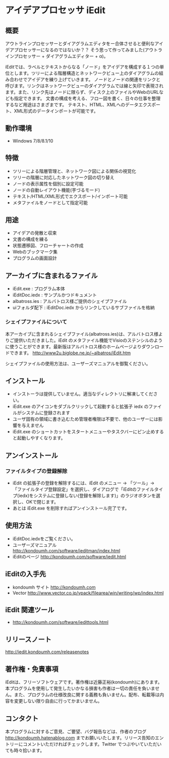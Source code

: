 アイデアプロセッサ iEdit
====================================================
## 概要
アウトラインプロセッサーとダイアグラムエディタをー合体させると便利なアイデアプロセッサーになるのではないか？？ そう思って作ってみました(アウトラインプロセッサー + ダイアグラムエディター + α)。

iEditでは、ラベルとテキストからなる「ノード」をアイデアを構成する１つの単位とします。ツリーによる階層構造とネットワークビュー上のダイアグラムの組み合わせでアイデアを練り上げていきます。
ノードとノードの関連をリンクと呼びます。リンクはネットワークビューのダイアグラムでは線と矢印で表現されます。また、リンク先はノードに限らず、ディスク上のファイルやWebのURLなども指定できます。
文書の構成を考える、フロー図を書く、日々の仕事を整理するなど用途はさまざまです。
テキスト、HTML、XMLへのデータエクスポート、XML形式のデータインポートが可能です。

## 動作環境
- Windows 7/8/8.1/10

## 特徴
- ツリーによる階層管理と、ネットワーク図による関係の視覚化
- ツリーの階層に対応したネットワーク図の切り替え
- ノードの表示属性を個別に設定可能
- ノードの自動レイアウト機能(芋づるモード)
- テキスト/HTML/XML形式でエクスポート/インポート可能
- メタファイルをノードとして指定可能

## 用途
- アイデアの発散と収束
- 文書の構成を練る
- 状態遷移図、フローチャートの作成
- Webのブックマーク集
- プログラムの画面設計

## アーカイブに含まれるファイル
- iEdit.exe : プログラム本体
- iEditDoc.iedx  : サンプルかつドキュメント
- albatross.ies : アルバトロス様ご提供のシェイプファイル
- uiフォルダ配下 : iEditDoc.iedx からリンクしているサブファイルを格納

### シェイプファイルについて
本アーカイブに含まれるシェイプファイル(albatross.ies)は、アルバトロス様よりご提供いただきました。iEdit のメタファイル機能でVisioのステンシルのように使うことができます。最新版はアルバトロス様のホームページよりダウンロードできます。 http://www2u.biglobe.ne.jp/~albatros/iEdit.htm

シェイプファイルの使用方法は、ユーザーズマニュアルを御覧ください。

## インストール
- インストーラは提供していません。適当なディレクトリに解凍してください。
- iEdit.exe のアイコンをダブルクリックして起動すると拡張子 iedx のファイルがシステムに登録されます
- ユーザ固有の領域に書き込むため管理者権限は不要で、他のユーザーには影響を与えません
- iEdit.exe のショートカットをスタートメニューやタスクバーにピン止めすると起動しやすくなります。

## アンインストール
### ファイルタイプの登録解除
- iEdit の拡張子の登録を解除するには、iEdit のメニュー → 「ツール」→ 「ファイルタイプ登録設定」を選択し、ダイアログで「iEditのファイルタイプ(iedx)をシステムに登録しない(登録を解除します)」のラジオボタンを選択し、OKで閉じます。
- あとは iEdit.exe を削除すればアンインストール完了です。

## 使用方法
- iEditDoc.iedxをご覧ください。
- ユーザーズマニュアル http://kondoumh.com/software/ieditman/index.html
- iEditのページ http://kondoumh.com/software/iedit.html

## iEditの入手先
- kondoumh サイト http://kondoumh.com
- Vector http://www.vector.co.jp/vpack/filearea/win/writing/wp/index.html

## iEdit 関連ツール
- http://kondoumh.com/software/iedittools.html

## リリースノート
http://iedit.kondoumh.com/releasenotes

## 著作権・免責事項
iEditは、フリーソフトウェアです。著作権は近藤正裕(kondoumh)にあります。本プログラムを使用して発生したいかなる損害も作者は一切の責任を負いません。また、プログラムの仕様改良に関する義務も負いません。配布、転載等は内容を変更しない限り自由に行ってかまいません。

## コンタクト
本プログラムに対するご意見、ご要望、バグ報告などは、作者のブログ http://kondoumh.hatenablog.com までお願いいたします。リリース告知のエントリーにコメントいただければチェックします。Twitter でつぶやいていただいても時々拾います。
